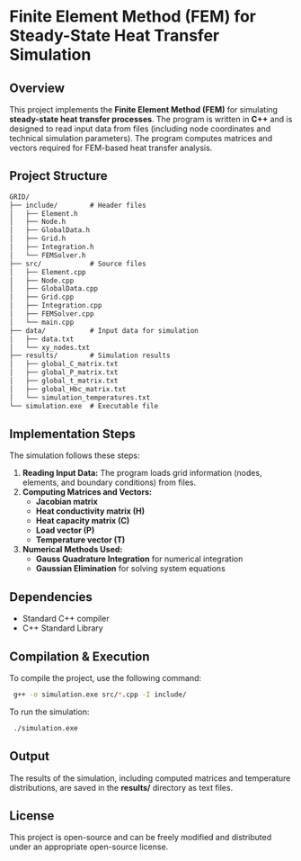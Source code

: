 # Finite Element Method (FEM) for Steady-State Heat Transfer Simulation

## Overview
This project implements the **Finite Element Method (FEM)** for simulating **steady-state heat transfer processes**. The program is written in **C++** and is designed to read input data from files (including node coordinates and technical simulation parameters). The program computes matrices and vectors required for FEM-based heat transfer analysis.

## Project Structure
```markdown
GRID/ 
├── include/        # Header files
│   ├── Element.h
│   ├── Node.h
│   ├── GlobalData.h
│   ├── Grid.h
│   ├── Integration.h
│   └── FEMSolver.h
├── src/            # Source files
│   ├── Element.cpp
│   ├── Node.cpp
│   ├── GlobalData.cpp
│   ├── Grid.cpp
│   ├── Integration.cpp
│   ├── FEMSolver.cpp
│   └── main.cpp
├── data/           # Input data for simulation
│   ├── data.txt
│   └── xy_nodes.txt
├── results/        # Simulation results
│   ├── global_C_matrix.txt
│   ├── global_P_matrix.txt
│   ├── global_t_matrix.txt
│   ├── global_Hbc_matrix.txt
│   └── simulation_temperatures.txt
└── simulation.exe  # Executable file
```

## Implementation Steps
The simulation follows these steps:
1. **Reading Input Data:** The program loads grid information (nodes, elements, and boundary conditions) from files.
2. **Computing Matrices and Vectors:**
   - **Jacobian matrix** 
   - **Heat conductivity matrix (H)** 
   - **Heat capacity matrix (C)** 
   - **Load vector (P)** 
   - **Temperature vector (T)** 
3. **Numerical Methods Used:**
   - **Gauss Quadrature Integration** for numerical integration
   - **Gaussian Elimination** for solving system equations

## Dependencies
- Standard C++ compiler
- C++ Standard Library

## Compilation & Execution
To compile the project, use the following command:
```bash
 g++ -o simulation.exe src/*.cpp -I include/
```
To run the simulation:
```bash
 ./simulation.exe
```

## Output
The results of the simulation, including computed matrices and temperature distributions, are saved in the **results/** directory as text files.

## License
This project is open-source and can be freely modified and distributed under an appropriate open-source license.
